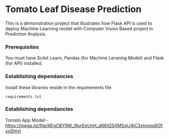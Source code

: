 # Tomato Leaf Disease Prediction
This is a demonstration project that illustrates how Flask API is used to deploy Machine Learning model with Computer Vision Based project in Prediction Analysis.

### Prerequisites
You must have Scikit Learn, Pandas (for Machine Leraning Model) and Flask (for API) installed.

### Establishing dependancies 
Install these libraries reside in the requirements file
```
requirements.txt
```
### Establishing dependancies 
Tomato App Model:-  https://mega.nz/file/6EgCBYIR#_l9urEeUnH_d66tQSXMSqIJ4jC3xtnxps9OFxxShtyI